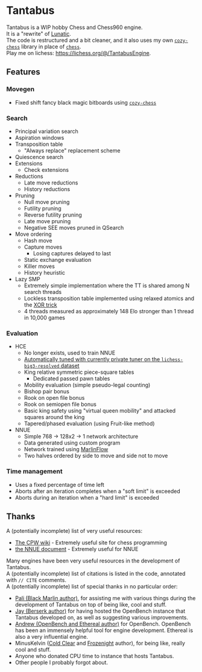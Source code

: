 # Tantabus
Tantabus is a WIP hobby Chess and Chess960 engine.<br>
It is a "rewrite" of [Lunatic](https://github.com/analog-hors/lunatic).<br>
The code is restructured and a bit cleaner, and it also uses my own [`cozy-chess`](https://github.com/analog-hors/cozy-chess) library in place of [`chess`](https://github.com/jordanbray/chess).<br>
Play me on lichess: https://lichess.org/@/TantabusEngine.

## Features
### Movegen
- Fixed shift fancy black magic bitboards using [`cozy-chess`](https://github.com/analog-hors/cozy-chess)
### Search
- Principal variation search
- Aspiration windows
- Transposition table
    - "Always replace" replacement scheme
- Quiescence search
- Extensions
    - Check extensions
- Reductions
    - Late move reductions
    - History reductions
- Pruning
    - Null move pruning
    - Futility pruning
    - Reverse futility pruning
    - Late move pruning
    - Negative SEE moves pruned in QSearch
- Move ordering
    - Hash move
    - Capture moves
        - Losing captures delayed to last
    - Static exchange evaluation
    - Killer moves
    - History heuristic
- Lazy SMP
    - Extremely simple implementation where the TT is shared among N search threads
    - Lockless transposition table implemented using relaxed atomics and the [XOR trick](https://web.archive.org/web/20201106232343/https://www.craftychess.com/hyatt/hashing.html)
    - 4 threads measured as approximately 148 Elo stronger than 1 thread in 10,000 games
### Evaluation
- HCE
    - No longer exists, used to train NNUE
    - [Automatically tuned with currently private tuner on the `lichess-big3-resolved` dataset](https://drive.google.com/file/d/1GfrNuDfD9Le-ZKKLxTHu0i3z6fbTn8JJ/view?usp=sharing)
    - King relative symmetric piece-square tables
        - Dedicated passed pawn tables
    - Mobility evaluation (simple pseudo-legal counting)
    - Bishop pair bonus
    - Rook on open file bonus
    - Rook on semiopen file bonus
    - Basic king safety using "virtual queen mobility" and attacked squares around the king
    - Tapered/phased evaluation (using Fruit-like method)
- NNUE
    - Simple 768 -> 128x2 -> 1 network architecture
    - Data generated using custom program
    - Network trained using [MarlinFlow](https://github.com/dsekercioglu/marlinflow)
    - Two halves ordered by side to move and side not to move
### Time management
- Uses a fixed percentage of time left
- Aborts after an iteration completes when a "soft limit" is exceeded
- Aborts during an iteration when a "hard limit" is exceeded

## Thanks
A (potentially incomplete) list of very useful resources:
- [The CPW wiki](https://www.chessprogramming.org/) - Extremely useful site for chess programming
- [the NNUE document](https://github.com/glinscott/nnue-pytorch/blob/master/docs/nnue.md) - Extremely useful for NNUE

Many engines have been very useful resources in the development of Tantabus.<br>
A (potentially incomplete) list of citations is listed in the code, annotated with `// CITE` comments.<br>
A (potentially incomplete) list of special thanks in no particular order:
- [Pali (Black Marlin author)](https://github.com/dsekercioglu/blackmarlin), for assisting me with various things during the development of Tantabus on top of being like, cool and stuff.
- [Jay (Berserk author)](https://github.com/jhonnold/berserk) for having hosted the OpenBench instance that Tantabus developed on, as well as suggesting various improvements.
- [Andrew (OpenBench and Ethereal author)](https://github.com/AndyGrant/Ethereal) for OpenBench. OpenBench has been an immensely helpful tool for engine development. Ethereal is also a very influential engine.
- MinusKelvin ([Cold Clear](https://github.com/MinusKelvin/cold-clear) and [Frozenight](https://github.com/MinusKelvin/frozenight) author), for being like, really cool and stuff.
- Anyone who donated CPU time to instance that hosts Tantabus.
- Other people I probably forgot about.
